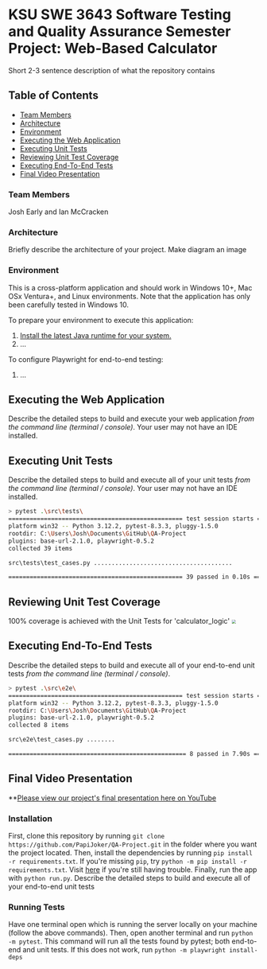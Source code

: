 # KSU SWE 3643 Software Testing and Quality Assurance Semester Project: Web-Based Calculator
Short 2-3 sentence description of what the repository contains
## Table of Contents

- [Team Members](#team-members)
- [Architecture](#architecture)
- [Environment](#environment)
- [Executing the Web Application](#executing-the-web-application)
- [Executing Unit Tests](#executing-unit-tests)
- [Reviewing Unit Test Coverage](#reviewing-unit-test-coverage)
- [Executing End-To-End Tests](#executing-end-to-end-tests)
- [Final Video Presentation](#final-video-presentation)

### Team Members
Josh Early and Ian McCracken

### Architecture
Briefly describe the architecture of your project. Make diagram an image

### Environment
This is a cross-platform application and should work in Windows 10+, Mac OSx Ventura+, and Linux environments. Note that the application has only been carefully tested in Windows 10.

To prepare your environment to execute this application:
 1. [Install the latest Java runtime for your system.](https://www.java.com/en/download/manual.jsp)
 2. ...

To configure Playwright for end-to-end testing:
  1. ...

## Executing the Web Application
Describe the detailed steps to build and execute your web application *from the command line (terminal / console)*. Your user may not have an IDE installed. 

## Executing Unit Tests
Describe the detailed steps to build and execute all of your unit tests *from the command line (terminal / console)*. Your user may not have an IDE installed.
```bash
> pytest .\src\tests\
================================================= test session starts =================================================
platform win32 -- Python 3.12.2, pytest-8.3.3, pluggy-1.5.0
rootdir: C:\Users\Josh\Documents\GitHub\QA-Project
plugins: base-url-2.1.0, playwright-0.5.2
collected 39 items

src\tests\test_cases.py .......................................                                                  [100%]

================================================= 39 passed in 0.10s ==================================================
```

## Reviewing Unit Test Coverage
100% coverage is achieved with the Unit Tests for 'calculator_logic'
<img src="images/coverage.png" style="zoom: 50%;" />

## Executing End-To-End Tests
Describe the detailed steps to build and execute all of your end-to-end unit tests *from the command line (terminal / console)*.
```bash
> pytest .\src\e2e\
================================================= test session starts =================================================
platform win32 -- Python 3.12.2, pytest-8.3.3, pluggy-1.5.0
rootdir: C:\Users\Josh\Documents\GitHub\QA-Project
plugins: base-url-2.1.0, playwright-0.5.2
collected 8 items

src\e2e\test_cases.py ........                                                                                   [100%]

================================================== 8 passed in 7.90s ==================================================
```

## Final Video Presentation
**[Please view our project's final presentation here on YouTube](https://www.youtube.com/watch?v=dQw4w9WgXcQ)

### Installation
First, clone this repository by running `git clone https://github.com/PapiJoker/QA-Project.git` in the folder where you want the project located.
Then, install the dependencies by running `pip install -r requirements.txt`.
If you're missing `pip`, try `python -m pip install -r requirements.txt`.
Visit [here](https://packaging.python.org/en/latest/tutorials/installing-packages/) if you're still having trouble.
Finally, run the app with `python run.py`.
Describe the detailed steps to build and execute all of your end-to-end unit tests
### Running Tests
Have one terminal open which is running the server locally on your machine (follow the above commands).
Then, open another terminal and run `python -m pytest`.
This command will run all the tests found by pytest; both end-to-end and unit tests.
If this does not work, run `python -m playwright install-deps`
